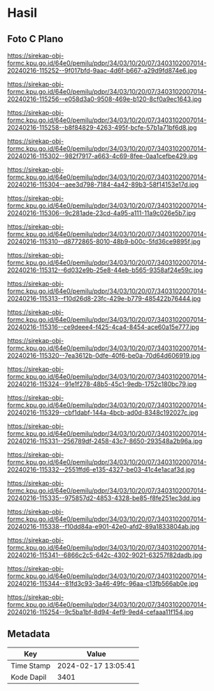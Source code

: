 # Hasil

## Foto C Plano

https://sirekap-obj-formc.kpu.go.id/64e0/pemilu/pdpr/34/03/10/20/07/3403102007014-20240216-115252--9f017bfd-9aac-4d6f-b667-a29d9fd874e6.jpg

https://sirekap-obj-formc.kpu.go.id/64e0/pemilu/pdpr/34/03/10/20/07/3403102007014-20240216-115256--e058d3a0-9508-469e-b120-8cf0a9ec1643.jpg

https://sirekap-obj-formc.kpu.go.id/64e0/pemilu/pdpr/34/03/10/20/07/3403102007014-20240216-115258--b8f84829-4263-495f-bcfe-57b1a71bf6d8.jpg

https://sirekap-obj-formc.kpu.go.id/64e0/pemilu/pdpr/34/03/10/20/07/3403102007014-20240216-115302--982f7917-a663-4c69-8fee-0aa1cefbe429.jpg

https://sirekap-obj-formc.kpu.go.id/64e0/pemilu/pdpr/34/03/10/20/07/3403102007014-20240216-115304--aee3d798-7184-4a42-89b3-58f14153e17d.jpg

https://sirekap-obj-formc.kpu.go.id/64e0/pemilu/pdpr/34/03/10/20/07/3403102007014-20240216-115306--9c281ade-23cd-4a95-a111-11a9c026e5b7.jpg

https://sirekap-obj-formc.kpu.go.id/64e0/pemilu/pdpr/34/03/10/20/07/3403102007014-20240216-115310--d8772865-8010-48b9-b00c-5fd36ce9895f.jpg

https://sirekap-obj-formc.kpu.go.id/64e0/pemilu/pdpr/34/03/10/20/07/3403102007014-20240216-115312--6d032e9b-25e8-44eb-b565-9358af24e59c.jpg

https://sirekap-obj-formc.kpu.go.id/64e0/pemilu/pdpr/34/03/10/20/07/3403102007014-20240216-115313--f10d26d8-23fc-429e-b779-485422b76444.jpg

https://sirekap-obj-formc.kpu.go.id/64e0/pemilu/pdpr/34/03/10/20/07/3403102007014-20240216-115316--ce9deee4-f425-4ca4-8454-ace60a15e777.jpg

https://sirekap-obj-formc.kpu.go.id/64e0/pemilu/pdpr/34/03/10/20/07/3403102007014-20240216-115320--7ea3612b-0dfe-40f6-be0a-70d64d606919.jpg

https://sirekap-obj-formc.kpu.go.id/64e0/pemilu/pdpr/34/03/10/20/07/3403102007014-20240216-115324--91e1f278-48b5-45c1-9edb-1752c180bc79.jpg

https://sirekap-obj-formc.kpu.go.id/64e0/pemilu/pdpr/34/03/10/20/07/3403102007014-20240216-115329--cbf1dabf-144a-4bcb-ad0d-8348c192027c.jpg

https://sirekap-obj-formc.kpu.go.id/64e0/pemilu/pdpr/34/03/10/20/07/3403102007014-20240216-115331--256789df-2458-43c7-8650-293548a2b96a.jpg

https://sirekap-obj-formc.kpu.go.id/64e0/pemilu/pdpr/34/03/10/20/07/3403102007014-20240216-115332--2551ffd6-e135-4327-be03-41c4e1acaf3d.jpg

https://sirekap-obj-formc.kpu.go.id/64e0/pemilu/pdpr/34/03/10/20/07/3403102007014-20240216-115335--975857d2-4853-4328-be85-f8fe251ec3dd.jpg

https://sirekap-obj-formc.kpu.go.id/64e0/pemilu/pdpr/34/03/10/20/07/3403102007014-20240216-115338--f10dd84a-e901-42e0-afd2-89a1833804ab.jpg

https://sirekap-obj-formc.kpu.go.id/64e0/pemilu/pdpr/34/03/10/20/07/3403102007014-20240216-115341--6866c2c5-642c-4302-9021-63257f82dadb.jpg

https://sirekap-obj-formc.kpu.go.id/64e0/pemilu/pdpr/34/03/10/20/07/3403102007014-20240216-115344--81fd3c93-3a46-49fc-96aa-c13fb566ab0e.jpg

https://sirekap-obj-formc.kpu.go.id/64e0/pemilu/pdpr/34/03/10/20/07/3403102007014-20240216-115254--9c5ba1bf-8d94-4ef9-9ed4-cefaaa11f154.jpg


## Metadata

| Key        | Value               |
| ---------- | ------------------- |
| Time Stamp | 2024-02-17 13:05:41 |
| Kode Dapil | 3401                |



